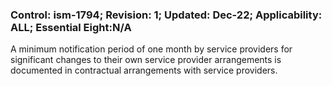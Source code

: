 ### Control: ism-1794; Revision: 1; Updated: Dec-22; Applicability: ALL; Essential Eight:N/A
<p>A minimum notification period of one month by service providers for significant changes to their own service provider arrangements is documented in contractual arrangements with service providers.</p>